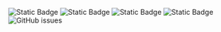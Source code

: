 ![Static Badge](https://img.shields.io/badge/blacklists-60-000000) ![Static Badge](https://img.shields.io/badge/blacklisted-2781650-cc0000) ![Static Badge](https://img.shields.io/badge/whitelisted-2242-00CC00) ![Static Badge](https://img.shields.io/badge/streaming_blacklist-28106-000000) ![GitHub issues](https://img.shields.io/github/issues/fabriziosalmi/blacklists)
